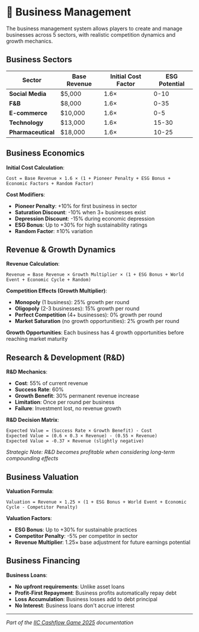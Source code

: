 # 🏪 Business Management

The business management system allows players to create and manage businesses across 5 sectors, with realistic competition dynamics and growth mechanics.

## Business Sectors

| Sector | Base Revenue | Initial Cost Factor | ESG Potential |
|--------|--------------|---------------------|---------------|
| **Social Media** | $5,000 | 1.6× | 0-10 |
| **F&B** | $8,000 | 1.6× | 0-35 |
| **E-commerce** | $10,000 | 1.6× | 0-5 |
| **Technology** | $13,000 | 1.6× | 15-30 |
| **Pharmaceutical** | $18,000 | 1.6× | 10-25 |

## Business Economics

**Initial Cost Calculation**:
```
Cost = Base Revenue × 1.6 × (1 + Pioneer Penalty + ESG Bonus + Economic Factors + Random Factor)
```

**Cost Modifiers**:
- **Pioneer Penalty**: +10% for first business in sector
- **Saturation Discount**: -10% when 3+ businesses exist
- **Depression Discount**: -15% during economic depression
- **ESG Bonus**: Up to +30% for high sustainability ratings
- **Random Factor**: ±10% variation

## Revenue & Growth Dynamics

**Revenue Calculation**:
```
Revenue = Base Revenue × Growth Multiplier × (1 + ESG Bonus + World Event + Economic Cycle + Random)
```

**Competition Effects (Growth Multiplier)**:
- **Monopoly** (1 business): 25% growth per round
- **Oligopoly** (2-3 businesses): 15% growth per round  
- **Perfect Competition** (4+ businesses): 0% growth per round
- **Market Saturation** (no growth opportunities): 2% growth per round

**Growth Opportunities**: Each business has 4 growth opportunities before reaching market maturity

## Research & Development (R&D)

**R&D Mechanics**:
- **Cost**: 55% of current revenue
- **Success Rate**: 60%
- **Growth Benefit**: 30% permanent revenue increase
- **Limitation**: Once per round per business
- **Failure**: Investment lost, no revenue growth

**R&D Decision Matrix**:
```
Expected Value = (Success Rate × Growth Benefit) - Cost
Expected Value = (0.6 × 0.3 × Revenue) - (0.55 × Revenue)
Expected Value = -0.37 × Revenue (slightly negative)
```

*Strategic Note: R&D becomes profitable when considering long-term compounding effects*

## Business Valuation

**Valuation Formula**:
```
Valuation = Revenue × 1.25 × (1 + ESG Bonus + World Event + Economic Cycle - Competitor Penalty)
```

**Valuation Factors**:
- **ESG Bonus**: Up to +30% for sustainable practices
- **Competitor Penalty**: -5% per competitor in sector
- **Revenue Multiplier**: 1.25× base adjustment for future earnings potential

## Business Financing

**Business Loans**:
- **No upfront requirements**: Unlike asset loans
- **Profit-First Repayment**: Business profits automatically repay debt
- **Loss Accumulation**: Business losses add to debt principal
- **No Interest**: Business loans don't accrue interest

---

*Part of the [IIC Cashflow Game 2025](../../README.md) documentation*